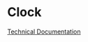 Clock
==============================

[Technical Documentation](https://github.com/CMU-Robotics-Club/Clock/wiki)

